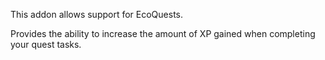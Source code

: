 This addon allows support for EcoQuests.

Provides the ability to increase the amount of XP gained when completing your quest tasks.
